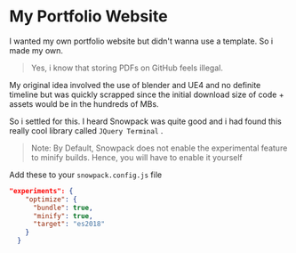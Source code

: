 # My Portfolio Website

I wanted my own portfolio website but didn't wanna use a template. So i made my own.

> Yes, i know that storing PDFs on GitHub feels illegal.

My original idea involved the use of blender and UE4 and no definite timeline but was quickly scrapped since the initial download size of code + assets would be in the hundreds of MBs.

So i settled for this. I heard Snowpack was quite good and i had found this really cool library called ``JQuery Terminal`` .

> Note: By Default, Snowpack does not enable the experimental feature to minify builds. Hence, you will have to enable it yourself

Add these to your `snowpack.config.js` file

```json
"experiments": {
    "optimize": {
      "bundle": true,
      "minify": true,
      "target": "es2018"
    }
  }
```

